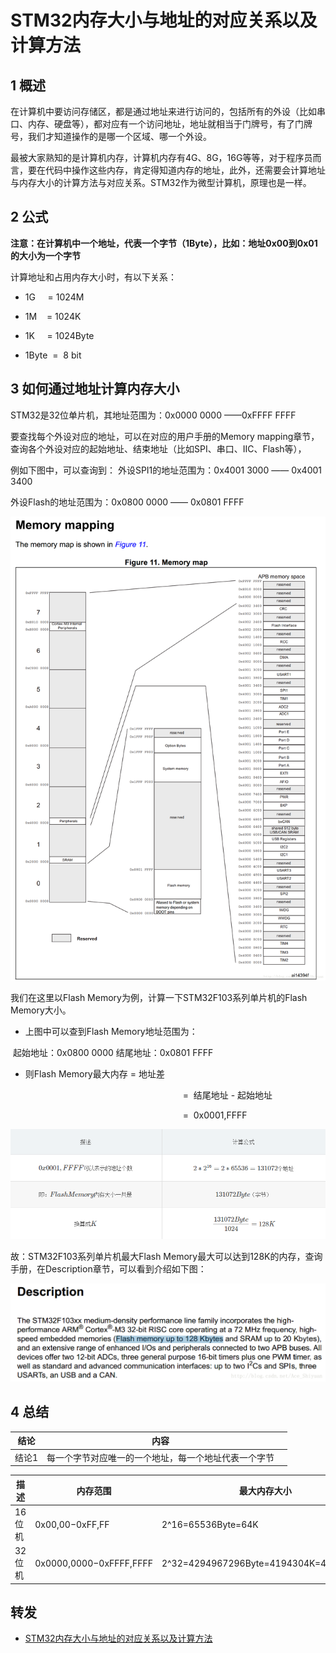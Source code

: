 # STM32内存大小与地址的对应关系以及计算方法

## 1 概述

在计算机中要访问存储区，都是通过地址来进行访问的，包括所有的外设（比如串口、内存、硬盘等），都对应有一个访问地址，地址就相当于门牌号，有了门牌号，我们才知道操作的是哪一个区域、哪一个外设。

最被大家熟知的是计算机内存，计算机内存有4G、8G，16G等等，对于程序员而言，要在代码中操作这些内存，肯定得知道内存的地址，此外，还需要会计算地址与内存大小的计算方法与对应关系。STM32作为微型计算机，原理也是一样。

## 2 公式

**注意：在计算机中一个地址，代表一个字节（1Byte），比如：地址0x00到0x01的大小为一个字节**

计算地址和占用内存大小时，有以下关系： 

- 1G     = 1024M 
- 1M    = 1024K 

- 1K     = 1024Byte 
- 1Byte  =  8 bit      

## 3 如何通过地址计算内存大小

STM32是32位单片机，其地址范围为：0x0000 0000 ——0xFFFF FFFF

要查找每个外设对应的地址，可以在对应的用户手册的Memory mapping章节，查询各个外设对应的起始地址、结束地址（比如SPI、串口、IIC、Flash等），

例如下图中，可以查询到： 
外设SPI1的地址范围为：0x4001 3000 —— 0x4001 3400 

外设Flash的地址范围为：0x0800 0000 —— 0x0801 FFFF

![](images/20180205142711579.png)

我们在这里以Flash Memory为例，计算一下STM32F103系列单片机的Flash Memory大小。 

- 上图中可以查到Flash Memory地址范围为：

​       起始地址：0x0800 0000
       结尾地址：0x0801 FFFF

- 则Flash Memory最大内存 = 地址差

                                                                      =  结尾地址 - 起始地址 

                                                                      =  0x0001,FFFF

![](images/stm32_addr.png)

故：STM32F103系列单片机最大Flash Memory最大可以达到128K的内存，查询手册，在Description章节，可以看到介绍如下图：  

![](images/20180205162922850.png)

## 4 总结

| 结论  |                         内容                         |      |
| :---: | :--------------------------------------------------: | ---- |
| 结论1 | 每一个字节对应唯一的一个地址，每一个地址代表一个字节 |      |

| 描述   | 内存范围                | 最大内存大小                          |
| ------ | ----------------------- | ------------------------------------- |
| 16位机 | 0x00,00−0xFF,FF         | 2^16=65536Byte=64K                    |
| 32位机 | 0x0000,0000−0xFFFF,FFFF | 2^32=4294967296Byte=4194304K=4096M=4G |

## 转发

- [STM32内存大小与地址的对应关系以及计算方法](https://blog.csdn.net/Ace_Shiyuan/article/details/78203805?locationNum=10&fps=1#)

